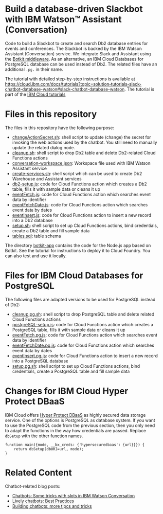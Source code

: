 # Build a database-driven Slackbot with IBM Watson™ Assistant (Conversation)
Code to build a Slackbot to create and search Db2 database entries for events and conferences. The Slackbot is backed by the IBM Watson Assistant (Conversation) service. We integrate Slack and Assistant using the [Botkit middleware](https://github.com/watson-developer-cloud/botkit-middleware). As an alternative, an IBM Cloud Databases for PostgreSQL database can be used instead of Db2. The related files have an additional `.pg.` in their name. 

The tutorial with detailed step-by-step instructions is available at https://cloud.ibm.com/docs/tutorials?topic=solution-tutorials-slack-chatbot-database-watson#slack-chatbot-database-watson. The tutorial is part of the [IBM Cloud tutorials](https://cloud.ibm.com/docs/tutorials?topic=solution-tutorials-tutorials#tutorials) 

# Files in this repository
The files in this repository have the following purpose:
* [changeActionSecret.sh](changeActionSecret.sh): shell script to update (change) the secret for invoking the web actions used by the chatbot. You still need to manually update the related dialog node.
* [cleanup.sh](cleanup.sh): shell script to drop Db2 table and delete Db2-related Cloud Functions actions
* [conversation-workspace.json](conversation-workspace.json): Workspace file used with IBM Watson Assistant service
* [create-services.sh](create-services.sh): shell script which can be used to create Db2 Warehouse and Assistant services
* [db2-setup.js](db2-setup.js): code for Cloud Functions action which creates a Db2 table, fills it with sample data or cleans it up
* [eventFetch.js](eventFetch.js): code for Cloud Functions action which searches event data by identifier
* [eventFetchDate.js](eventFetchDate.js): code for Cloud Functions action which searches event data by dates
* [eventInsert.js](eventInsert.js): code for Cloud Functions action to insert a new record into a Db2 database
* [setup.sh](setup.sh): shell script to set up Cloud Functions actions, bind credentials, create a Db2 table and fill sample data
* [tables.sql](tables.sql): table schema

The directory [botkit-app](botkit-app) contains the code for the Node.js app based on Botkit. See the tutorial for instructions to deploy it to Cloud Foundry. You can also test and use it locally.

# Files for IBM Cloud Databases for PostgreSQL
The following files are adapted versions to be used for PostgreSQL instead of Db2:
* [cleanup.pg.sh](cleanup.pg.sh): shell script to drop PostgreSQL table and delete related Cloud Functions actions
* [postgreSQL-setup.js](postgreSQL-setup.js): code for Cloud Functions action which creates a PostgreSQL table, fills it with sample data or cleans it up
* [eventFetch.pg.js](eventFetch.pg.js): code for Cloud Functions action which searches event data by identifier
* [eventFetchDate.pg.js](eventFetchDate.pg.js): code for Cloud Functions action which searches event data by dates
* [eventInsert.pg.js](eventInsert.pg.js): code for Cloud Functions action to insert a new record into a PostgreSQL database
* [setup.pg.sh](setup.pg.sh): shell script to set up Cloud Functions actions, bind credentials, create a PostgreSQL table and fill sample data

# Changes for IBM Cloud Hyper Protect DBaaS
IBM Cloud offers [Hyper Protect DBaaS](https://cloud.ibm.com/catalog/services/hyper-protect-dbaas) as highly secured data storage service. One of the options is PostgreSQL as database system. If you want to use the PostgreSQL code from the previous section, then you only need to adapt the functions in the way how credentials are passed. Replace `dbSetup` with the other function names.

```
function main({mode, __bx_creds: {'hypersecuredbaas': {url}}}) {
  	return dbSetup(dbURI=url, mode);
}
```

# Related Content
Chatbot-related blog posts:
* [Chatbots: Some tricks with slots in IBM Watson Conversation](https://www.ibm.com/blogs/bluemix/2018/02/chatbots-some-tricks-with-slots-in-ibm-watson-conversation/)
* [Lively chatbots: Best Practices](https://www.ibm.com/blogs/bluemix/2017/07/lively-chatbots-best-practices/)
* [Building chatbots: more tipcs and tricks](https://www.ibm.com/blogs/bluemix/2017/06/building-chatbots-tips-tricks/)


